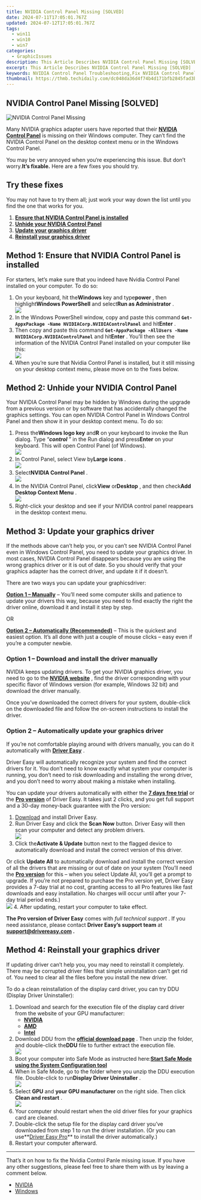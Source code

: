 ```yaml
---
title: NVIDIA Control Panel Missing [SOLVED]
date: 2024-07-11T17:05:01.767Z
updated: 2024-07-12T17:05:01.767Z
tags:
  - win11
  - win10
  - win7
categories:
  - GraphicIssues
description: This Article Describes NVIDIA Control Panel Missing [SOLVED]
excerpt: This Article Describes NVIDIA Control Panel Missing [SOLVED]
keywords: NVIDIA Control Panel Troubleshooting,Fix NVIDIA Control Panel Disappearance,Resolve NVIDIA Control Panel Not Showing Up,How to Restore NVIDIA Control Panel,NVIDIA Control Panel Setup Guide,Reinstalling NVIDIA Control Panel on PC,Solutions for Missing NVIDIA Control Panel
thumbnail: https://thmb.techidaily.com/dc048da36d4f74b4d171bfb2845fad3bf8d729c04e77596617ba912c21778696.jpg
---
```


## NVIDIA Control Panel Missing [SOLVED]

![NVIDIA Control Panel Missing](https://images.drivereasy.com/wp-content/uploads/2017/08/img_598d72e8c805b.jpg)

 Many NVIDIA graphics adapter users have reported that their **[NVIDIA Control Panel](https://tools.techidaily.com/drivereasy/download/)**  is missing on their Windows computer. They can’t find the NVIDIA Control Panel on the desktop context menu or in the Windows Control Panel.

 You may be very annoyed when you‘re experiencing this issue. But don’t worry.**It’s fixable.** Here are a few fixes you should try.

## Try these fixes

 You may not have to try them all; just work your way down the list until you find the one that works for you.

1. **[Ensure that NVIDIA Control Panel is installed](#install)**
2. [**Unhide your NVIDIA Control Panel**](#a)
3. [**Update your graphics driver**](#b)
4. **[Reinstall your graphics driver](#c)**

## Method 1: Ensure that NVIDIA Control Panel is installed

 For starters, let’s make sure that you indeed have Nvidia Control Panel installed on your computer. To do so:

1. On your keyboard, hit the**Windows** key and type**power** , then highlight**Windows PowerShell** and select**Run as Administrator** .  
![](https://www.drivereasy.com/wp-content/uploads/2017/08/poweshell.png)
2. In the Windows PowerShell window, copy and paste this command **`Get-AppxPackage -Name NVIDIACorp.NVIDIAControlPanel`**  and hit**Enter** .
3. Then copy and paste this command **`Get-AppxPackage -AllUsers -Name NVIDIACorp.NVIDIAControlPanel`**  and hit**Enter** . You’ll then see the information of the NVIDIA Control Panel installed on your computer like this:  
![](https://www.drivereasy.com/wp-content/uploads/2017/08/NVIDIAControlPanel.png)
4. When you’re sure that Nvidia Control Panel is installed, but it still missing on your desktop context menu, please move on to the fixes below.

## Method 2: Unhide your NVIDIA Control Panel

 Your NVIDIA Control Panel may be hidden by Windows during the upgrade from a previous version or by software that has accidentally changed the graphics settings. You can open NVIDIA Control Panel in Windows Control Panel and then show it in your desktop context menu. To do so:

1. Press the**Windows logo key** and**R** on your keyboard to invoke the Run dialog. Type “_**control**_ ” in the Run dialog and press**Enter** on your keyboard. This will open Control Panel (of Windows).  
![](https://www.drivereasy.com/wp-content/uploads/2017/11/img_5a0563d819e3f.png)
2. In Control Panel, select View by**Large icons** .  
![](https://www.drivereasy.com/wp-content/uploads/2017/11/img_5a05658f7a8af.png)
3. Select**NVIDIA Control Panel** .  
![](https://www.drivereasy.com/wp-content/uploads/2017/11/img_5a0567d8d6def.png)
4. In the NVIDIA Control Panel, click**View** or**Desktop** , and then check**Add Desktop Context Menu** .  
![](https://www.drivereasy.com/wp-content/uploads/2017/11/img_5a056e45dd891.png)
5. Right-click your desktop and see if your NVIDIA control panel reappears in the desktop context menu.

## Method 3: Update your graphics driver

 If the methods above can’t help you, or you can’t see NVIDIA Control Panel even in Windows Control Panel, you need to update your graphics driver. In most cases, NVIDIA Control Panel disappears because you are using the wrong graphics driver or it is out of date. So you should verify that your graphics adapter has the correct driver, and update it if it doesn’t.

There are two ways you can update your graphicsdriver:

**[Option 1 – Manually](#option1")** – You’ll need some computer skills and patience to update your drivers this way, because you need to find exactly the right the driver online, download it and install it step by step.

OR

**[Option 2 – Automatically (Recommended)](#option2)**  – This is the quickest and easiest option. It’s all done with just a couple of mouse clicks – easy even if you’re a computer newbie.

### Option 1 – Download and install the driver manually

 NVIDIA keeps updating drivers. To get your NVIDIA graphics driver, you need to go to the **[NVIDIA website](https://tools.techidaily.com/drivereasy/download/)**  , find the driver corresponding with your specific flavor of Windows version (for example, Windows 32 bit) and download the driver manually.

 Once you’ve downloaded the correct drivers for your system, double-click on the downloaded file and follow the on-screen instructions to install the driver.

### Option 2 – Automatically update your graphics driver

 If you’re not comfortable playing around with drivers manually, you can do it automatically with **[Driver Easy](https://tools.techidaily.com/drivereasy/download/)**  .

 Driver Easy will automatically recognize your system and find the correct drivers for it. You don’t need to know exactly what system your computer is running, you don’t need to risk downloading and installing the wrong driver, and you don’t need to worry about making a mistake when installing.

 You can update your drivers automatically with either the [**7 days free trial**](https://tools.techidaily.com/drivereasy/download/) or the [**Pro version**](https://tools.techidaily.com/drivereasy/download/) of Driver Easy. It takes just 2 clicks, and you get full support and a 30-day money-back guarantee with the Pro version:

1. [Download](https://tools.techidaily.com/drivereasy/download/) and install Driver Easy.
2. Run Driver Easy and click the **Scan Now** button. Driver Easy will then scan your computer and detect any problem drivers.  
![](https://www.drivereasy.com/wp-content/uploads/2020/10/6_0_scan-now.jpg)
3. Click the**Activate & Update** button next to the flagged device to automatically download and install the correct version of this driver.  

 Or click **Update All** to automatically download and install the correct version of all the drivers that are missing or out of date on your system (You’ll need the **[Pro version](https://tools.techidaily.com/drivereasy/download/)**  for this – when you select Update All, you’ll get a prompt to upgrade. If you’re not prepared to purchase the Pro version yet, Driver Easy provides a 7-day trial at no cost, granting access to all Pro features like fast downloads and easy installation. No charges will occur until after your 7-day trial period ends.)  
![](https://www.drivereasy.com/wp-content/uploads/2021/05/NVIDIA-GeForce-RTX-3090-Ti.jpg)
4. After updating, restart your computer to take effect.

**The Pro version of Driver Easy** comes with _full technical support_ . If you need assistance, please contact **Driver Easy’s support team** at **[support@drivereasy.com](mailto:support@drivereasy.com) .**

## Method 4: Reinstall your graphics driver

 If updating driver can’t help you, you may need to reinstall it completely. There may be corrupted driver files that simple uninstallation can’t get rid of. You need to clear all the files before you install the new driver.

 To do a clean reinstallation of the display card driver, you can try DDU (Display Driver Uninstaller):

1. Download and search for the execution file of the display card driver from the website of your GPU manufacturer:  
   * **[NVIDIA](https://tools.techidaily.com/drivereasy/download/)**  
   * **[AMD](https://www.amd.com/en/support)**  
   * **[Intel](https://downloadcenter.intel.com/product/80939/Graphics)**
2. Download DDU from the [**official download page**](https://www.guru3d.com/files-details/display-driver-uninstaller-download.html) . Then unzip the folder, and double-click the**DDU** file to further extract the execution file.  
![](https://www.drivereasy.com/wp-content/uploads/2024/02/ddu-3.png)
3. Boot your computer into Safe Mode as instructed here:[**Start Safe Mode using the System Configuration tool**](https://tools.techidaily.com/drivereasy/download/)
4. When in Safe Mode, go to the folder where you unzip the DDU execution file. Double-click to run**Display Driver Uninstaller** .  
![](https://www.drivereasy.com/wp-content/uploads/2024/02/ddu-2.png)
5. Select **GPU** and **your GPU manufacturer** on the right side. Then click **Clean and restart** .  
![](https://www.drivereasy.com/wp-content/uploads/2024/02/ddu-1.png)
6. Your computer should restart when the old driver files for your graphics card are cleaned.
7. Double-click the setup file for the display card driver you’ve downloaded from step 1 to run the driver installation. (Or you can use**[Driver Easy Pro](#option2)** to install the driver automatically.)
8. Restart your computer afterward.

---

 That’s it on how to fix the Nvidia Control Panle missing issue. If you have any other suggestions, please feel free to share them with us by leaving a comment below.

* [NVIDIA](https://tools.techidaily.com/drivereasy/download/)
* [Windows](https://tools.techidaily.com/drivereasy/download/)

<ins class="adsbygoogle"
     style="display:block"
     data-ad-format="autorelaxed"
     data-ad-client="ca-pub-7571918770474297"
     data-ad-slot="1223367746"></ins>



<ins class="adsbygoogle"
     style="display:block"
     data-ad-client="ca-pub-7571918770474297"
     data-ad-slot="8358498916"
     data-ad-format="auto"
     data-full-width-responsive="true"></ins>




